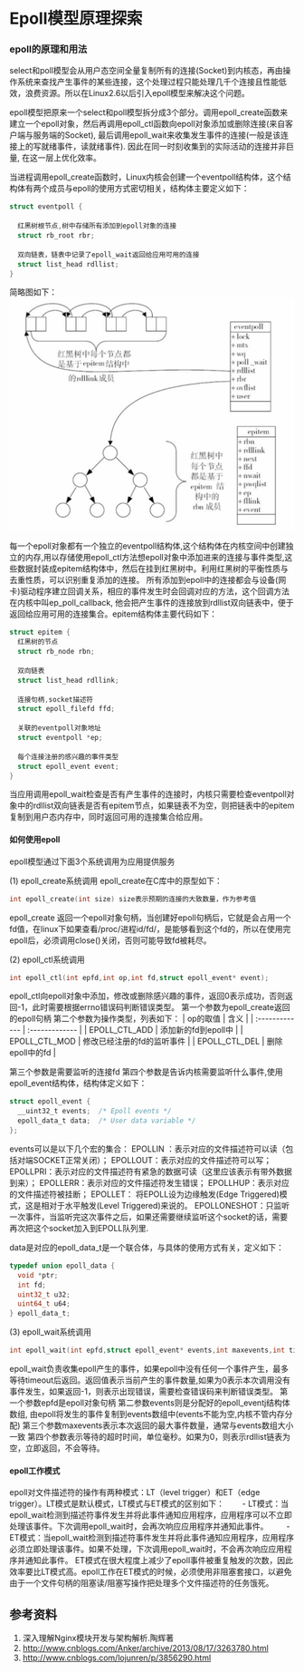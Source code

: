 # Epoll模型原理探索

### epoll的原理和用法
select和poll模型会从用户态空间全量复制所有的连接(Socket)到内核态，再由操作系统来查找产生事件的某些连接，这个处理过程只能处理几千个连接且性能低效，浪费资源。所以在Linux2.6以后引入epoll模型来解决这个问题。

epoll模型把原来一个select和poll模型拆分成3个部分。调用epoll_create函数来建立一个epoll对象，然后再调用epoll_ctl函数向epoll对象添加或删除连接(来自客户端与服务端的Socket), 最后调用epoll_wait来收集发生事件的连接(一般是该连接上的写就绪事件，读就绪事件). 因此在同一时刻收集到的实际活动的连接并非巨量, 在这一层上优化效率。

当进程调用epoll_create函数时，Linux内核会创建一个eventpoll结构体，这个结构体有两个成员与epoll的使用方式密切相关，结构体主要定义如下：
```c++
struct eventpoll {

  红黑树根节点,树中存储所有添加到epoll对象的连接
  struct rb_root rbr;

  双向链表，链表中记录了epoll_wait返回给应用可用的连接
  struct list_head rdllist;
}

```
简略图如下：
![](./epoll_struct.png)

每一个epoll对象都有一个独立的eventpoll结构体,这个结构体在内核空间中创建独立的内存,用以存储使用epoll_ctl方法想epoll对象中添加进来的连接与事件类型,这些数据封装成epitem结构体中，然后在挂到红黑树中。利用红黑树的平衡性质与去重性质，可以识别重复添加的连接。
所有添加到epoll中的连接都会与设备(网卡)驱动程序建立回调关系，相应的事件发生时会回调对应的方法，这个回调方法在内核中叫ep_poll_callback, 他会把产生事件的连接放到rdllist双向链表中，便于返回给应用可用的连接集合。epitem结构体主要代码如下：

```c++
struct epitem {
  红黑树的节点
  struct rb_node rbn;

  双向链表
  struct list_head rdllink;

  连接句柄,socket描述符
  struct epoll_filefd ffd;

  关联的eventpoll对象地址
  struct eventpoll *ep;

  每个连接注册的感兴趣的事件类型
  struct epoll_event event;
}
```

当应用调用epoll_wait检查是否有产生事件的连接时，内核只需要检查eventpoll对象中的rdllist双向链表是否有epitem节点，如果链表不为空，则把链表中的epitem复制到用户态内存中，同时返回可用的连接集合给应用。

#### 如何使用epoll
epoll模型通过下面3个系统调用为应用提供服务

(1) epoll_create系统调用
epoll_create在C库中的原型如下：
```c
int epoll_create(int size) size表示预期的连接的大致数量，作为参考值

```
epoll_create 返回一个epoll对象句柄，当创建好epoll句柄后，它就是会占用一个fd值，在linux下如果查看/proc/进程id/fd/，是能够看到这个fd的，所以在使用完epoll后，必须调用close()关闭，否则可能导致fd被耗尽。

(2) epoll_ctl系统调用
```c
int epoll_ctl(int epfd,int op,int fd,struct epoll_event* event);

```
epoll_ctl向epoll对象中添加，修改或删除感兴趣的事件，返回0表示成功，否则返回-1，此时需要根据errno错误码判断错误类型。
第一个参数为epoll_create返回的epoll句柄
第二个参数为操作类型，列表如下：
| op的取值 | 含义     |
| :------------- | :------------- |
| EPOLL_CTL_ADD      | 添加新的fd到epoll中      |
| EPOLL_CTL_MOD      | 修改已经注册的fd的监听事件       |
| EPOLL_CTL_DEL      | 删除epoll中的fd      |

第三个参数是需要监听的连接fd
第四个参数是告诉内核需要监听什么事件,使用epoll_event结构体，结构体定义如下：
```c
struct epoll_event {
  __uint32_t events;  /* Epoll events */
  epoll_data_t data;  /* User data variable */
};

```
events可以是以下几个宏的集合：
EPOLLIN ：表示对应的文件描述符可以读（包括对端SOCKET正常关闭）；
EPOLLOUT：表示对应的文件描述符可以写；
EPOLLPRI：表示对应的文件描述符有紧急的数据可读（这里应该表示有带外数据到来）；
EPOLLERR：表示对应的文件描述符发生错误；
EPOLLHUP：表示对应的文件描述符被挂断；
EPOLLET： 将EPOLL设为边缘触发(Edge Triggered)模式，这是相对于水平触发(Level Triggered)来说的。
EPOLLONESHOT：只监听一次事件，当监听完这次事件之后，如果还需要继续监听这个socket的话，需要再次把这个socket加入到EPOLL队列里.

data是对应的epoll_data_t是一个联合体，与具体的使用方式有关，定义如下：
```c
typedef union epoll_data {
  void *ptr;
  int fd;
  uint32_t u32;
  uint64_t u64;
} epoll_data_t;

```
(3) epoll_wait系统调用
```c
int epoll_wait(int epfd,struct epoll_event* events,int maxevents,int timeout);

```
epoll_wait负责收集epoll产生的事件，如果epoll中没有任何一个事件产生，最多等待timeout后返回。返回值表示当前产生的事件数量,如果为0表示本次调用没有事件发生，如果返回-1，则表示出现错误，需要检查错误码来判断错误类型。
第一个参数epfd是epoll对象句柄
第二参数events则是分配好的epoll_eventj结构体数组, 由epoll将发生的事件复制到events数组中(events不能为空,内核不管内存分配)
第三个参数maxevents表示本次返回的最大事件数量，通常与events数组大小一致
第四个参数表示等待的超时时间，单位毫秒。如果为0，则表示rdllist链表为空，立即返回，不会等待。

#### epoll工作模式
epoll对文件描述符的操作有两种模式：LT（level trigger）和ET（edge trigger）。LT模式是默认模式，LT模式与ET模式的区别如下：
　　- LT模式：当epoll_wait检测到描述符事件发生并将此事件通知应用程序，应用程序可以不立即处理该事件。下次调用epoll_wait时，会再次响应应用程序并通知此事件。
　　- ET模式：当epoll_wait检测到描述符事件发生并将此事件通知应用程序，应用程序必须立即处理该事件。如果不处理，下次调用epoll_wait时，不会再次响应应用程序并通知此事件。
ET模式在很大程度上减少了epoll事件被重复触发的次数，因此效率要比LT模式高。epoll工作在ET模式的时候，必须使用非阻塞套接口，以避免由于一个文件句柄的阻塞读/阻塞写操作把处理多个文件描述符的任务饿死。


## 参考资料
1. 深入理解Nginx模块开发与架构解析.陶辉著
2. http://www.cnblogs.com/Anker/archive/2013/08/17/3263780.html
3. http://www.cnblogs.com/lojunren/p/3856290.html
